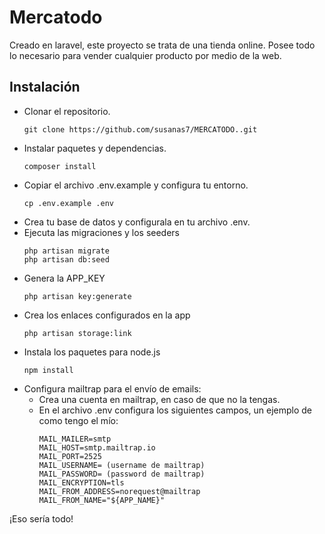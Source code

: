 
# Mercatodo

Creado en laravel, este proyecto se trata de una tienda online. Posee todo lo necesario para vender cualquier producto por medio de la web.


## Instalación

- Clonar el repositorio.
    ```
    git clone https://github.com/susanas7/MERCATODO..git
    ```
- Instalar paquetes y dependencias.
    ```
    composer install
    ```
- Copiar el archivo .env.example y configura tu entorno.
    ```
    cp .env.example .env
    ```
- Crea tu base de datos y configurala en tu archivo .env.
- Ejecuta las migraciones y los seeders
    ```
    php artisan migrate
    php artisan db:seed
    ```
- Genera la APP_KEY
    ```
    php artisan key:generate
    ```
- Crea los enlaces configurados en la app
    ```
    php artisan storage:link
    ```
- Instala los paquetes para node.js
    ```
    npm install
    ```
- Configura mailtrap para el envío de emails:
    - Crea una cuenta en mailtrap, en caso de que no la tengas.
    - En el archivo .env configura los siguientes campos, un ejemplo de como tengo el mío:
        ```
        MAIL_MAILER=smtp
        MAIL_HOST=smtp.mailtrap.io
        MAIL_PORT=2525
        MAIL_USERNAME= (username de mailtrap)
        MAIL_PASSWORD= (password de mailtrap)
        MAIL_ENCRYPTION=tls
        MAIL_FROM_ADDRESS=norequest@mailtrap
        MAIL_FROM_NAME="${APP_NAME}"
        ```


¡Eso sería todo!